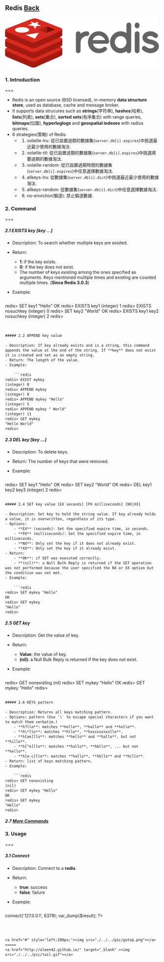 ## Redis	[Back](./../summary.md)

<img src="./logo.png">

### 1. Introduction
===

- Redis is an open source (BSD licensed), in-memory **data structure store**, used as database, cache and message broker.
- It supports data strucures such as **strings**(字符串), **hashes**(哈希), **lists**(列表), **sets**(集合), **sorted sets**(有序集合) with range queries, **bitmaps**(位圖), **hyperloglogs** and **geospatial indexes** with radius queries. 
- 6 strategies(策略) of Redis:
	- 1. volatile-lru: 從已設置過期的數據集(`server.db[i].expires`)中挑選最近最少使用的數據淘汰.
	- 2. volatile-ttl: 從已設置過期的數據集(`server.db[i].expires`)中挑選將要過期的數據淘汰.
	- 3. volatile-random: 從已設置過期時間的數據集(`server.db[i].expires`)中任意選擇數據淘汰.
	- 4. allkeys-lru: 從數據集(`server.db[i].dict`)中挑選最近最少使用的數據淘汰.
	- 5. allkeys-random: 從數據集(`server.db[i].dict`)中任意選擇數據淘汰.
	- 6. no-enviction(驅逐): 禁止驅逐數據.

### 2. Command
===

##### 2.1 EXISTS key [key ...]

- Description: To search whether multiple keys are existed.
- Return:
	- **1**: if the key exists.
	- **0**: if the key does not exist.
	- The number of keys existing among the ones specified as arguments. Keys mentioned multiple times and existing are counted multiple times. (**Since Redis 3.0.3**)
- Example:

	```redis
redis> SET key1 "Hello"
OK
redis> EXISTS key1
(integer) 1
redis> EXISTS nosuchkey
(integer) 0
redis> SET key2 "World"
OK
redis> EXISTS key1 key2 nosuchkey
(integer) 2
redis> 
```


##### 2.2 APPEND key value

- Description: If key already exists and is a string, this command appends the value at the end of the string. If **key** does not exist it is created and set as an empty string.
- Return: The length of the value.
- Example:

	```redis
redis> EXIST mykey
(integer) 0
redis> APPEND mykey
(integer) 0
redis> APPEND mykey "Hello"
(integer) 5
redis> APPEND mykey " World"
(integer) 11
redis> GET mykey
"Hello World"
redis>
```

##### 2.3 DEL key [key ...]

- Description: To delete keys.
- Return: The number of keys that were removed.
- Example:

	```redis
redis> SET key1 "Hello"
OK
redis> SET key2 "World"
OK
redis> DEL key1 key2 key3
(integer) 2
redis> 
```

##### 2.4 SET key value [EX seconds] [PX milliseconds] [NX|XX]

- Description: Set key to hold the string value. If key already holds a value, it is overwritten, regardless of its type.
- Options:
	- **EX** (seconds): Set the specified expire time, in seconds.
	- **PX** (milliseconds): Set the specified expire time, in milliseconds.
	- **NX**: Only set the key if it does not already exist.
	- **XX**: Only set the key if it already exist.
- Return: 
	- **OK**: if SET was executed correctly.
	- **(nil)**: a Null Bulk Reply is returned if the SET operation was not performed because the user specified the NX or XX option but the condition was not met.
- Example:

	```redis
redis> SET mykey "Hello"
OK
redis> GET mykey
"Hello"
redis>  
```


##### 2.5 GET key

- Description: Get the value of key.
- Return: 
	- **Value**: the value of key.
	- **(nil)**: a Null Bulk Reply is returned if the key does not exist.
- Example:

	```redis
redis> GET nonexisting
(nil)
redis> SET mykey "Hello"
OK
redis> GET mykey
"Hello"
redis>
```

##### 2.6 KEYS pattern

- Description: Returns all keys matching pattern.
- Options: pattern (Use `\` to escape special characters if you want to match them verbatim.)
	- **h?llo**: matches **hello**, **hallo** and **hxllo**.
	- **h\*llo**: matches **hllo**, **hxxxxxxxxxllo**.
	- **h[ae]llo**: matches **hello** and **hallo**, but not **hillo**.
	- **h[^e]llo**: matches **hallo**, **hbllo**, ... but not **hello**.
	- **h[a-c]llo**: matches **hallo**, **hbllo** and **hcllo**.
- Return: list of keys matching pattern.
- Example:

	```redis
redis> GET nonexisting
(nil)
redis> SET mykey "Hello"
OK
redis> GET mykey
"Hello"
redis>
```

<h5> 2.7 <a href="http://redis.io/commands" target="_blank"><strong>More Commands</strong></a></h5>

### 3. Usage
===

##### 3.1 Connect

- Description: Connect to a **redis**.
- Return: 
	- **true**: success
	- **false**: failure
- Example:

	```php
<?php  
$redis = new redis();  
$result = $redis->connect('127.0.0.1', 6379);  
var_dump($result);  
?>  
```



<a href="#" style="left:200px;"><img src="./../../pic/gotop.png"></a>
=====
<a href="http://aleen42.github.io/" target="_blank" ><img src="./../../pic/tail.gif"></a>
